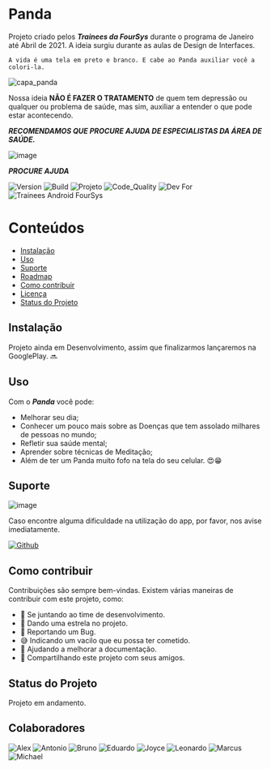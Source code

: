 # Panda

Projeto criado pelos ***Trainees da FourSys*** durante o programa de Janeiro até Abril de 2021. A ideia surgiu durante as aulas de Design de Interfaces.
    
```
A vida é uma tela em preto e branco. E cabe ao Panda auxiliar você a colori-la.
```
![capa_panda](https://user-images.githubusercontent.com/6373438/106460163-a78c3d80-6471-11eb-8145-e4fab1e2134a.jpg)

Nossa ideia __NÃO É FAZER O TRATAMENTO__ de quem tem depressão ou qualquer ou problema de saúde, mas sim, auxiliar a entender o que pode estar acontecendo. 

***RECOMENDAMOS QUE PROCURE AJUDA DE ESPECIALISTAS DA ÁREA DE SAÚDE.***

![image](https://user-images.githubusercontent.com/6373438/106462843-5e3ded00-6475-11eb-83d3-5d5cf2a5c462.png)

***PROCURE AJUDA***

![Version](https://img.shields.io/badge/Version-1.0.0-F21B3F) ![Build](https://img.shields.io/badge/Build-Passing-29BF12) ![Projeto](https://img.shields.io/badge/Projeto-Panda-08BDBD) ![Code_Quality](https://img.shields.io/badge/Code_Quality-Good-3A5683) ![Dev For](https://img.shields.io/badge/Dev%20for%20-Android-3DDC84) ![Trainees Android FourSys](https://img.shields.io/badge/Trainees%20Android-FourSys-orange)

# Conteúdos
- [Instalação](#instalação)
- [Uso](#uso)
- [Suporte](#suporte)
- [Roadmap](#roadmap)
- [Como contribuir](#como-contribuir)
- [Licença](#licença)
- [Status do Projeto](#status-do-projeto)

## Instalação 
Projeto ainda em Desenvolvimento, assim que finalizarmos lançaremos na GooglePlay. :soon:

## Uso

Com o ***Panda*** você pode:
- Melhorar seu dia;
- Conhecer um pouco mais sobre as Doenças que tem assolado milhares de pessoas no mundo;
- Refletir sua saúde mental;
- Aprender sobre técnicas de Meditação;
- Além de ter um Panda muito fofo na tela do seu celular. 😍😁

## Suporte

![image](https://user-images.githubusercontent.com/6373438/106463014-99402080-6475-11eb-94c4-26eed909178e.png)

Caso encontre alguma dificuldade na utilização do app, por favor, nos avise imediatamente.

[![Github](https://img.shields.io/badge/GitHub-100000?style=flat-square&logo=github&logoColor=white)](https://github.com/JoyceBueno/Panda/issues) 

## Como contribuir

Contribuições são sempre bem-vindas. Existem várias maneiras de contribuir com este projeto, como:

- 💪 Se juntando ao time de desenvolvimento.
- 🌟 Dando uma estrela no projeto.
- 🐛 Reportando um Bug.
- 😅 Indicando um vacilo que eu possa ter cometido.
- 📄 Ajudando a melhorar a documentação.
- 🚀 Compartilhando este projeto com seus amigos.

## Status do Projeto

Projeto em andamento. 

## Colaboradores

![Alex](https://github.com/AlexdoAmaral)
![Antonio](https://github.com/Antonio-Marcos86)
![Bruno](https://github.com/bruno28051988)
![Eduardo](https://github.com/EduardoNathan)
![Joyce](https://github.com/JoyceBueno)
![Leonardo](https://github.com/leoschwedler)
![Marcus](https://github.com/viniciusmatoso)
![Michael](https://github.com/MichaelKnopacki)